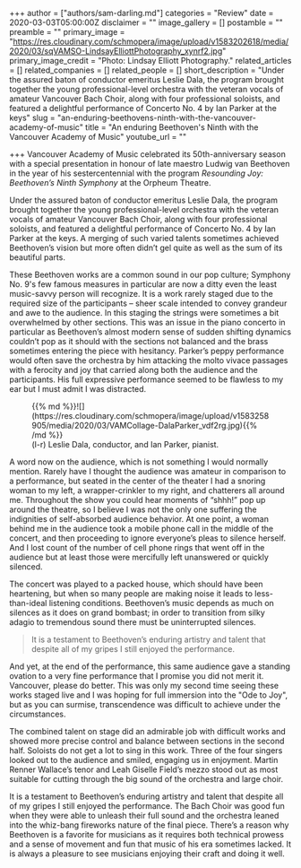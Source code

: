 +++
author = ["authors/sam-darling.md"]
categories = "Review"
date = 2020-03-03T05:00:00Z
disclaimer = ""
image_gallery = []
postamble = ""
preamble = ""
primary_image = "https://res.cloudinary.com/schmopera/image/upload/v1583202618/media/2020/03/sqVAMSO-LindsayElliottPhotography_xynrf2.jpg"
primary_image_credit = "Photo: Lindsay Elliott Photography."
related_articles = []
related_companies = []
related_people = []
short_description = "Under the assured baton of conductor emeritus Leslie Dala, the program brought together the young professional-level orchestra with the veteran vocals of amateur Vancouver Bach Choir, along with four professional soloists, and featured a delightful performance of Concerto No. 4 by Ian Parker at the keys"
slug = "an-enduring-beethovens-ninth-with-the-vancouver-academy-of-music"
title = "An enduring Beethoven's Ninth with the Vancouver Academy of Music"
youtube_url = ""

+++
Vancouver Academy of Music celebrated its 50th-anniversary season with a special presentation in honour of late maestro Ludwig van Beethoven in the year of his sestercentennial with the program _Resounding Joy: Beethoven’s Ninth Symphony_ at the Orpheum Theatre.

Under the assured baton of conductor emeritus Leslie Dala, the program brought together the young professional-level orchestra with the veteran vocals of amateur Vancouver Bach Choir, along with four professional soloists, and featured a delightful performance of Concerto No. 4 by Ian Parker at the keys. A merging of such varied talents sometimes achieved Beethoven’s vision but more often didn’t gel quite as well as the sum of its beautiful parts.

These Beethoven works are a common sound in our pop culture; Symphony No. 9's few famous measures in particular are now a ditty even the least music-savvy person will recognize. It is a work rarely staged due to the required size of the participants – sheer scale intended to convey grandeur and awe to the audience. In this staging the strings were sometimes a bit overwhelmed by other sections. This was an issue in the piano concerto in particular as Beethoven’s almost modern sense of sudden shifting dynamics couldn’t pop as it should with the sections not balanced and the brass sometimes entering the piece with hesitancy. Parker’s peppy performance would often save the orchestra by him attacking the molto vivace passages with a ferocity and joy that carried along both the audience and the participants. His full expressive performance seemed to be flawless to my ear but I must admit I was distracted.

<figure data-type="image">{{% md %}}![](https://res.cloudinary.com/schmopera/image/upload/v1583258905/media/2020/03/VAMCollage-DalaParker_vdf2rg.jpg){{% /md %}}

<figcaption>(l-r) Leslie Dala, conductor, and Ian Parker, pianist.</figcaption>

</figure>

A word now on the audience, which is not something I would normally mention. Rarely have I thought the audience was amateur in comparison to a performance, but seated in the center of the theater I had a snoring woman to my left, a wrapper-crinkler to my right, and chatterers all around me. Throughout the show you could hear moments of “shhh!” pop up around the theatre, so I believe I was not the only one suffering the indignities of self-absorbed audience behavior. At one point, a woman behind me in the audience took a mobile phone call in the middle of the concert, and then proceeding to ignore everyone’s pleas to silence herself. And I lost count of the number of cell phone rings that went off in the audience but at least those were mercifully left unanswered or quickly silenced.

The concert was played to a packed house, which should have been heartening, but when so many people are making noise it leads to less-than-ideal listening conditions. Beethoven’s music depends as much on silences as it does on grand bombast; in order to transition from silky adagio to tremendous sound there must be uninterrupted silences. 

> It is a testament to Beethoven’s enduring artistry and talent that despite all of my gripes I still enjoyed the performance.

And yet, at the end of the performance, this same audience gave a standing ovation to a very fine performance that I promise you did not merit it. Vancouver, please do better. This was only my second time seeing these works staged live and I was hoping for full immersion into the "Ode to Joy", but as you can surmise, transcendence was difficult to achieve under the circumstances.  

The combined talent on stage did an admirable job with difficult works and showed more precise control and balance between sections in the second half. Soloists do not get a lot to sing in this work. Three of the four singers looked out to the audience and smiled, engaging us in enjoyment. Martin Renner Wallace’s tenor and Leah Giselle Field’s mezzo stood out as most suitable for cutting through the big sound of the orchestra and large choir.

It is a testament to Beethoven’s enduring artistry and talent that despite all of my gripes I still enjoyed the performance. The Bach Choir was good fun when they were able to unleash their full sound and the orchestra leaned into the whiz-bang fireworks nature of the final piece. There’s a reason why Beethoven is a favorite for musicians as it requires both technical prowess and a sense of movement and fun that music of his era sometimes lacked. It is always a pleasure to see musicians enjoying their craft and doing it well.